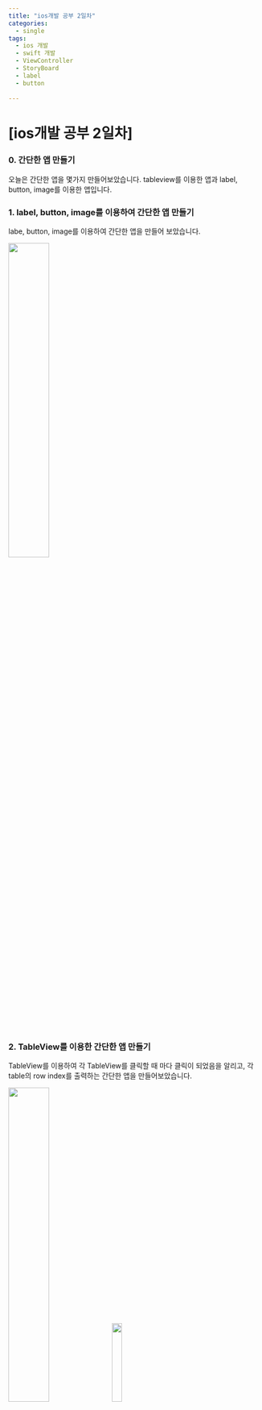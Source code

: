 ```yaml
---
title: "ios개발 공부 2일차"
categories:
  - single
tags:
  - ios 개발
  - swift 개발 
  - ViewController
  - StoryBoard
  - label
  - button 
  
---
```




# [ios개발 공부 2일차]

### 0. 간단한 앱 만들기

오늘은 간단한 앱을 몇가지 만들어보았습니다. tableview를 이용한 앱과 label, button, image를 이용한 앱입니다. 



### 1. label, button, image를 이용하여 간단한 앱 만들기

labe, button, image를 이용하여 간단한 앱을 만들어 보았습니다. 



<img src="https://user-images.githubusercontent.com/39149858/87882683-caf31c00-ca3c-11ea-8c6f-e91c9465ff8d.png" width="40%" height="40%">











### 2. TableView를 이용한 간단한 앱 만들기 

TableView를 이용하여 각 TableView를 클릭할 때 마다 클릭이 되었음을 알리고, 각 table의 row index를 출력하는 간단한 앱을 만들어보았습니다. 

<img src="https://user-images.githubusercontent.com/39149858/87882698-e78f5400-ca3c-11ea-9da5-fea2aa2f002a.png" width="40%" height="40%">   

<img src ="https://user-images.githubusercontent.com/39149858/87882701-f4ac4300-ca3c-11ea-8b88-ea4c1db19d8c.png" width="20%" height="20%">

 